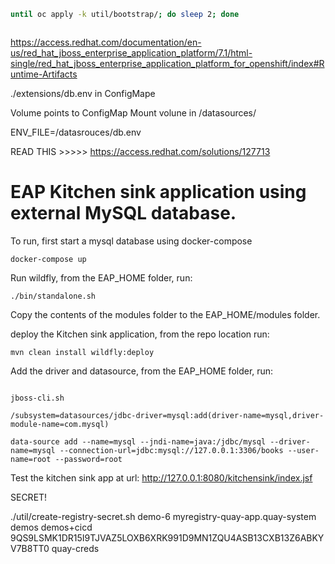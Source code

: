 
```sh
until oc apply -k util/bootstrap/; do sleep 2; done
```

```sh

```


https://access.redhat.com/documentation/en-us/red_hat_jboss_enterprise_application_platform/7.1/html-single/red_hat_jboss_enterprise_application_platform_for_openshift/index#Runtime-Artifacts


./extensions/db.env in ConfigMape

Volume points to ConfigMap
Mount volune in /datasources/

ENV_FILE=/datasrouces/db.env

READ THIS >>>>> https://access.redhat.com/solutions/127713


# EAP Kitchen sink application using external MySQL database.

To run, first start a mysql database using docker-compose

`docker-compose up`

Run wildfly, from the EAP_HOME folder, run:

`./bin/standalone.sh`

Copy the contents of the modules folder to the EAP_HOME/modules folder.

deploy the Kitchen sink application, from the repo location run:


`mvn clean install wildfly:deploy`

Add the driver and datasource, from the EAP_HOME folder, run:


```

jboss-cli.sh

/subsystem=datasources/jdbc-driver=mysql:add(driver-name=mysql,driver-module-name=com.mysql)

data-source add --name=mysql --jndi-name=java:/jdbc/mysql --driver-name=mysql --connection-url=jdbc:mysql://127.0.0.1:3306/books --user-name=root --password=root
```

Test the kitchen sink app at url:  http://127.0.0.1:8080/kitchensink/index.jsf

SECRET!



./util/create-registry-secret.sh demo-6 myregistry-quay-app.quay-system demos demos+cicd 9QS9LSMK1DR15I9TJVAZ5LOXB6XRK991D9MN1ZQU4ASB13CXB13Z6ABKYV7B8TT0 quay-creds
